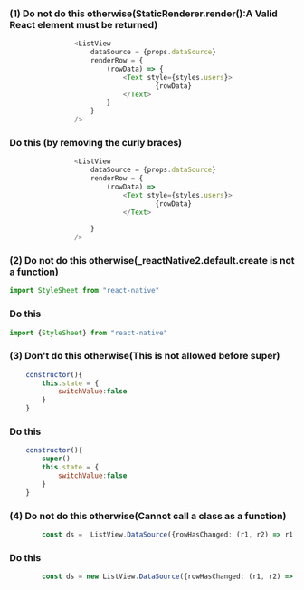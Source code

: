 ### (1) Do not do this otherwise(StaticRenderer.render():A Valid React element must be returned)

```javascript
				<ListView
					dataSource = {props.dataSource} 
					renderRow = {
						(rowData) => {
							<Text style={styles.users}>
									{rowData}
							</Text>	 
						}
					}
				/>
```

### Do this (by removing the curly braces)

```javascript
				<ListView
					dataSource = {props.dataSource} 
					renderRow = {
						(rowData) => 
							<Text style={styles.users}>
									{rowData}
							</Text>	 
						
					}
				/>
```

### (2) Do not do this otherwise(_reactNative2.default.create is not a function)

```javascript
import StyleSheet from "react-native" 
```

### Do this

```javascript
import {StyleSheet} from "react-native" 
```

### (3) Don't do this otherwise(This is not allowed before super)

```javascript
	constructor(){
		this.state = {
			switchValue:false
		}
	}
```

### Do this

```javascript
	constructor(){
		super()
		this.state = {
			switchValue:false
		}
	}
```

### (4) Do not do this otherwise(Cannot call a class as a function)

```typescript
		const ds =  ListView.DataSource({rowHasChanged: (r1, r2) => r1!==r2})
```

### Do this

```typescript
		const ds = new ListView.DataSource({rowHasChanged: (r1, r2) => r1!==r2})
```